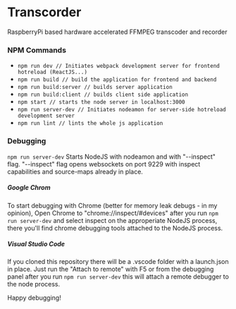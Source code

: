 # Transcorder
RaspberryPi based hardware accelerated FFMPEG transcoder and recorder

[ExpressJS, ReactJS Boilerplate]: <https://github.com/tahnik/react-expressjs>

### NPM Commands
 - ```npm run dev // Initiates webpack development server for frontend hotreload (ReactJS...)```
 - ```npm run build // build the application for frontend and backend```
 - ```npm run build:server // builds server application```
 - ```npm run build:client // builds client side application```
 - ```npm start // starts the node server in localhost:3000```
 - ```npm run server-dev // Initiates nodeamon for server-side hotreload development server```
 - ```npm run lint // lints the whole js application```

### Debugging
```npm run server-dev``` Starts NodeJS with nodeamon and with "--inspect" flag. "--inspect" flag opens websockets on port 9229 with inspect capabilities and source-maps already in place.

##### Google Chrom
To start debugging with Chrome (better for memory leak debugs - in my opinion), Open Chrome to "chrome://inspect/#devices" after you run ```npm run server-dev``` and select inspect on the approperiate NodeJS process, there you'll find chrome debugging tools attached to the NodeJS process.

##### Visual Studio Code
If you cloned this repository there will be a .vscode folder with a launch.json in place. Just run the "Attach to remote" with F5 or from the debugging panel after you run ```npm run server-dev``` this will attach a remote debugger to the node process.

Happy debugging!

